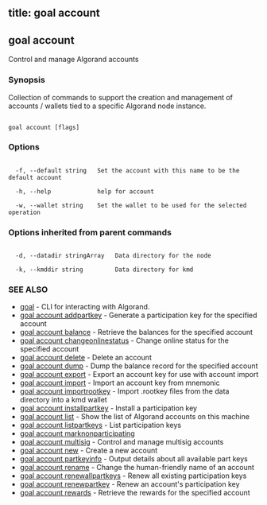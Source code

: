 title: goal account
---
## goal account



Control and manage Algorand accounts



### Synopsis



Collection of commands to support the creation and management of accounts / wallets tied to a specific Algorand node instance.



```

goal account [flags]

```



### Options



```

  -f, --default string   Set the account with this name to be the default account

  -h, --help             help for account

  -w, --wallet string    Set the wallet to be used for the selected operation

```



### Options inherited from parent commands



```

  -d, --datadir stringArray   Data directory for the node

  -k, --kmddir string         Data directory for kmd

```



### SEE ALSO



* [goal](../../../goal/goal/)	 - CLI for interacting with Algorand.
* [goal account addpartkey](../addpartkey/)	 - Generate a participation key for the specified account
* [goal account balance](../balance/)	 - Retrieve the balances for the specified account
* [goal account changeonlinestatus](../changeonlinestatus/)	 - Change online status for the specified account
* [goal account delete](../delete/)	 - Delete an account
* [goal account dump](../dump/)	 - Dump the balance record for the specified account
* [goal account export](../export/)	 - Export an account key for use with account import
* [goal account import](../import/)	 - Import an account key from mnemonic
* [goal account importrootkey](../importrootkey/)	 - Import .rootkey files from the data directory into a kmd wallet
* [goal account installpartkey](../installpartkey/)	 - Install a participation key
* [goal account list](../list/)	 - Show the list of Algorand accounts on this machine
* [goal account listpartkeys](../listpartkeys/)	 - List participation keys
* [goal account marknonparticipating](../marknonparticipating/)
* [goal account multisig](../multisig/multisig/)	 - Control and manage multisig accounts
* [goal account new](../new/)	 - Create a new account
* [goal account partkeyinfo](../partkeyinfo/)	 - Output details about all available part keys
* [goal account rename](../rename/)	 - Change the human-friendly name of an account
* [goal account renewallpartkeys](../renewallpartkeys/)	 - Renew all existing participation keys
* [goal account renewpartkey](../renewpartkey/)	 - Renew an account's participation key
* [goal account rewards](../rewards/)	 - Retrieve the rewards for the specified account



